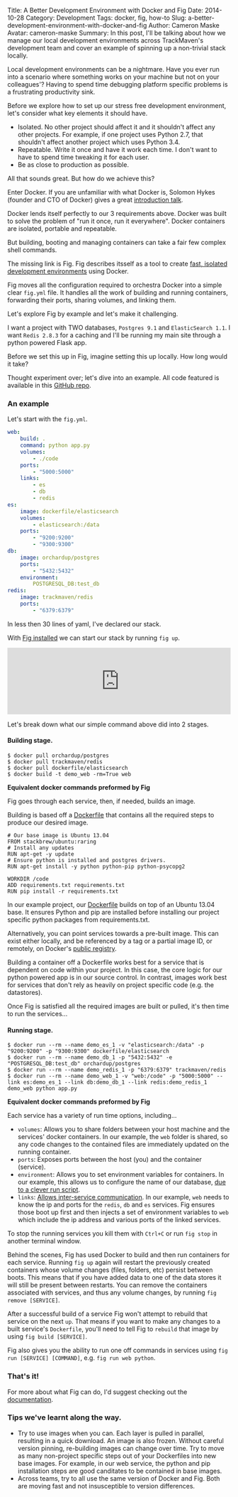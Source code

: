 Title: A Better Development Environment with Docker and Fig
Date: 2014-10-28
Category: Development
Tags: docker, fig, how-to
Slug: a-better-development-environment-with-docker-and-fig
Author: Cameron Maske
Avatar: cameron-maske
Summary: In this post, I'll be talking about how we manage our local development environments across TrackMaven's development team and cover an example of spinning up a non-trivial stack locally.

Local development environments can be a nightmare.
Have you ever run into a scenario where something works on your machine but not on your colleagues'?
Having to spend time debugging platform specific problems is a frustrating productivity sink.

Before we explore how to set up our stress free development environment, let's consider what key elements it should have.

* Isolated. No other project should affect it and it shouldn't affect any other projects. For example, if one project uses Python 2.7, that shouldn't affect another project which uses Python 3.4.
* Repeatable. Write it once and have it work each time. I don't want to have to spend time tweaking it for each user.
* Be as close to production as possible.

All that sounds great. But how do we achieve this?

Enter Docker. If you are unfamiliar with what Docker is, Solomon Hykes (founder and CTO of Docker) gives a great [introduction talk](http://youtu.be/Q5POuMHxW-0?t=2m18s).

Docker lends itself perfectly to our 3 requirements above. Docker was built to solve the problem of "run it once, run it everywhere". Docker containers are isolated, portable and repeatable.

But building, booting and managing containers can take a fair few complex shell commands.

The missing link is Fig. Fig describes itsself as a tool to create [fast, isolated development environments](http://orchardup.github.io/fig/) using Docker.

Fig moves all the configuration required to orchestra Docker into a simple clear `fig.yml` file. It handles all the work of building and running containers, forwarding their ports, sharing volumes, and linking them.

Let's explore Fig by example and let's make it challenging.

I want a project with TWO databases, `Postgres 9.1` and `ElasticSearch 1.1`. I want `Redis 2.8.3` for a caching and I'll be running my main site through a python powered Flask app.

Before we set this up in Fig, imagine setting this up locally. How long would it take?

Thought experiment over; let's dive into an example. All code featured is available in this [GitHub repo](https://github.com/TrackMaven/using-fig).

### An example
Let's start with the `fig.yml`.

```yml
web:
    build: .
    command: python app.py
    volumes:
        - ./code
    ports:
        - "5000:5000"
    links:
        - es
        - db
        - redis
es:
    image: dockerfile/elasticsearch
    volumes:
        - elasticsearch:/data
    ports:
        - "9200:9200"
        - "9300:9300"
db:
    image: orchardup/postgres
    ports:
        - "5432:5432"
    environment:
        POSTGRESQL_DB:test_db
redis:
    image: trackmaven/redis
    ports:
        - "6379:6379"
```
In less then 30 lines of yaml, I've declared our stack.

With [Fig installed](http://orchardup.github.io/fig/install.html) we can start our stack by running `fig up`.

<iframe src="https://gfycat.com/ifr/SlightZestyGlassfrog" frameborder="0" scrolling="no" width="100%" ></iframe>

Let's break down what our simple command above did into 2 stages.

#### Building stage.

```
$ docker pull orchardup/postgres
$ docker pull trackmaven/redis
$ docker pull dockerfile/elasticsearch
$ docker build -t demo_web -rm=True web
```
**Equivalent docker commands preformed by Fig**

Fig goes through each service, then, if needed, builds an image.

Building is based off a [Dockerfile](http://docs.docker.com/reference/builder/) that contains all the required steps to produce our desired image.

```
# Our base image is Ubuntu 13.04
FROM stackbrew/ubuntu:raring
# Install any updates
RUN apt-get -y update
# Ensure python is installed and postgres drivers.
RUN apt-get install -y python python-pip python-psycopg2

WORKDIR /code
ADD requirements.txt requirements.txt
RUN pip install -r requirements.txt
```

In our example project, our [Dockerfile](https://github.com/TrackMaven/using-fig/blob/master/web/Dockerfile) builds on top of an Ubuntu 13.04 base. It ensures Python and pip are installed before installing our project specific python packages from requirements.txt.

Alternatively, you can point services towards a pre-built image.
This can exist either locally, and be referenced by a tag or a partial image ID, or remotely, on Docker's [public registry](https://registry.hub.docker.com/).

Building a container off a Dockerfile works best for a  service that is dependent on code within your project. In this case, the core logic for our python powered app is in our source control. In contrast, images work best for services that don't rely as heavily on project specific code (e.g. the datastores).

Once Fig is satisfied all the required images are built or pulled, it's then time to run the services...

#### Running stage.
```
$ docker run --rm --name demo_es_1 -v "elasticsearch:/data" -p "9200:9200" -p "9300:9300" dockerfile/elasticsearch
$ docker run --rm --name demo_db_1 -p "5432:5432" -e "POSTGRESQL_DB:test_db" orchardup/postgres
$ docker run --rm --name demo_redis_1 -p "6379:6379" trackmaven/redis
$ docker run --rm --name demo_web_1 -v "web:/code" -p "5000:5000" --link es:demo_es_1 --link db:demo_db_1 --link redis:demo_redis_1 demo_web python app.py
```
**Equivalent docker commands preformed by Fig**

Each service has a variety of run time options, including...

* `volumes`: Allows you to share folders between your host machine and the services' docker containers. In our example, the `web` folder is shared, so any code changes to the contained files are immediately updated on the running container.
* `ports`: Exposes ports between the host (you) and the container (service).
* `environment`: Allows you to set environment variables for containers. In our example, this allows us to configure the name of our database, [due to a clever run script](https://github.com/orchardup/docker-postgresql/blob/master/run).
* `links`: [Allows inter-service communication](http://orchardup.github.io/fig/env.html). In our example, `web` needs to know the ip and ports for the `redis`, `db` and `es` services. Fig ensures those boot up first and then injects a set of environment variables to `web` which include the ip address and various ports of the linked services.

To stop the running services you kill them with `Ctrl+C` or run `fig stop` in another terminal window.

Behind the scenes, Fig has used Docker to build and then run containers for each service. Running `fig up` again will restart the previously created containers whose volume changes (files, folders, etc) persist between boots. This means that if you have added data to one of the data stores it will still be present between restarts. You can remove the containers associated with services, and thus any volume changes, by running `fig remove [SERVICE]`.

After a successful build of a service Fig won't attempt to rebuild that service on the next `up`. That means if you want to make any changes to a built service's  `Dockerfile`, you'll need to tell Fig to `rebuild` that image by using `fig build [SERVICE]`.

Fig also gives you the ability to run one off commands in services using `fig run [SERVICE] [COMMAND]`, e.g. `fig run web python`.

### That's it!

For more about what Fig can do, I'd suggest checking out the
[documentation](http://orchardup.github.io/fig/index.html).

### Tips we've learnt along the way.

* Try to use images when you can. Each layer is pulled in parallel, resulting in a quick download. An image is also frozen. Without careful version pinning, re-building images can change over time. Try to move as many non-project specific steps out of your Dockerfiles into new base images. For example, in our web service, the python and pip installation steps are good canditates to be contained in base images.
* Across teams, try to all use the same version of Docker and Fig. Both are moving fast and not insusceptible to version differences.
